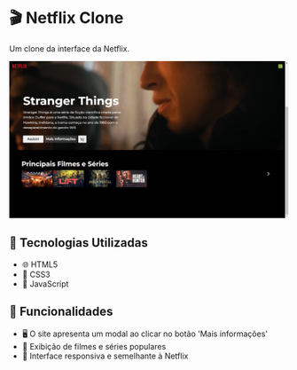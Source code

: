 # 🎬 Netflix Clone

Um clone da interface da Netflix.

<img src="midia/imagem-site.png" alt="Imagem do projeto">

## 🚀 Tecnologias Utilizadas

- 🌐 HTML5
- 🎨 CSS3
- 📜 JavaScript

## 📌 Funcionalidades

- 🖥️ O site apresenta um modal ao clicar no botão 'Mais informações'
- 🍿 Exibição de filmes e séries populares
- 📱 Interface responsiva e semelhante à Netflix
